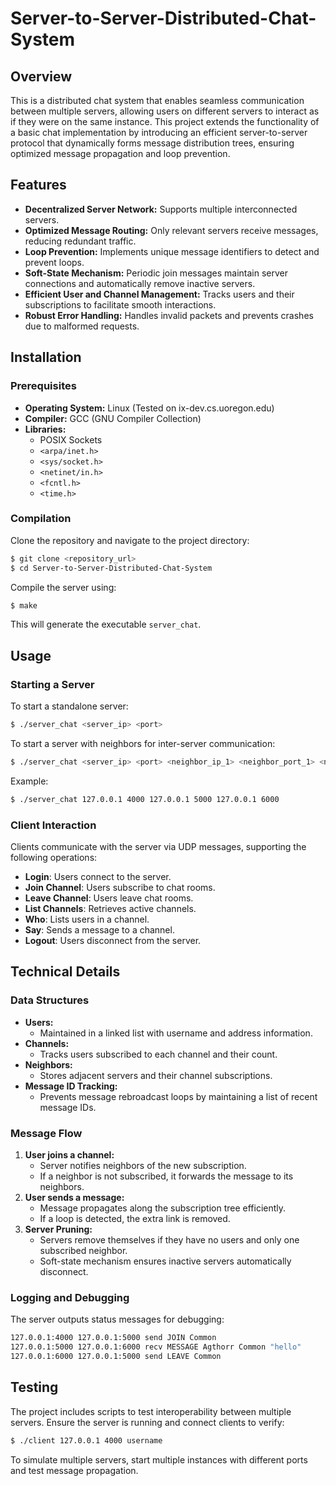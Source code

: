 # Server-to-Server-Distributed-Chat-System

## Overview
This is a distributed chat system that enables seamless communication between multiple servers, allowing users on different servers to interact as if they were on the same instance. This project extends the functionality of a basic chat implementation by introducing an efficient server-to-server protocol that dynamically forms message distribution trees, ensuring optimized message propagation and loop prevention.

## Features
- **Decentralized Server Network:** Supports multiple interconnected servers.
- **Optimized Message Routing:** Only relevant servers receive messages, reducing redundant traffic.
- **Loop Prevention:** Implements unique message identifiers to detect and prevent loops.
- **Soft-State Mechanism:** Periodic join messages maintain server connections and automatically remove inactive servers.
- **Efficient User and Channel Management:** Tracks users and their subscriptions to facilitate smooth interactions.
- **Robust Error Handling:** Handles invalid packets and prevents crashes due to malformed requests.

## Installation
### Prerequisites
- **Operating System:** Linux (Tested on ix-dev.cs.uoregon.edu)
- **Compiler:** GCC (GNU Compiler Collection)
- **Libraries:**
  - POSIX Sockets
  - `<arpa/inet.h>`
  - `<sys/socket.h>`
  - `<netinet/in.h>`
  - `<fcntl.h>`
  - `<time.h>`

### Compilation
Clone the repository and navigate to the project directory:
```sh
$ git clone <repository_url>
$ cd Server-to-Server-Distributed-Chat-System
```
Compile the server using:
```sh
$ make
```
This will generate the executable `server_chat`.

## Usage
### Starting a Server
To start a standalone server:
```sh
$ ./server_chat <server_ip> <port>
```
To start a server with neighbors for inter-server communication:
```sh
$ ./server_chat <server_ip> <port> <neighbor_ip_1> <neighbor_port_1> <neighbor_ip_2> <neighbor_port_2> ...
```
Example:
```sh
$ ./server_chat 127.0.0.1 4000 127.0.0.1 5000 127.0.0.1 6000
```

### Client Interaction
Clients communicate with the server via UDP messages, supporting the following operations:
- **Login**: Users connect to the server.
- **Join Channel**: Users subscribe to chat rooms.
- **Leave Channel**: Users leave chat rooms.
- **List Channels**: Retrieves active channels.
- **Who**: Lists users in a channel.
- **Say**: Sends a message to a channel.
- **Logout**: Users disconnect from the server.

## Technical Details
### Data Structures
- **Users:**
  - Maintained in a linked list with username and address information.
- **Channels:**
  - Tracks users subscribed to each channel and their count.
- **Neighbors:**
  - Stores adjacent servers and their channel subscriptions.
- **Message ID Tracking:**
  - Prevents message rebroadcast loops by maintaining a list of recent message IDs.

### Message Flow
1. **User joins a channel:**
   - Server notifies neighbors of the new subscription.
   - If a neighbor is not subscribed, it forwards the message to its neighbors.
2. **User sends a message:**
   - Message propagates along the subscription tree efficiently.
   - If a loop is detected, the extra link is removed.
3. **Server Pruning:**
   - Servers remove themselves if they have no users and only one subscribed neighbor.
   - Soft-state mechanism ensures inactive servers automatically disconnect.

### Logging and Debugging
The server outputs status messages for debugging:
```sh
127.0.0.1:4000 127.0.0.1:5000 send JOIN Common
127.0.0.1:5000 127.0.0.1:6000 recv MESSAGE Agthorr Common "hello"
127.0.0.1:6000 127.0.0.1:5000 send LEAVE Common
```

## Testing
The project includes scripts to test interoperability between multiple servers. Ensure the server is running and connect clients to verify:
```sh
$ ./client 127.0.0.1 4000 username
```
To simulate multiple servers, start multiple instances with different ports and test message propagation.



